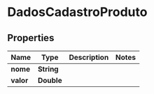 # DadosCadastroProduto

## Properties
Name | Type | Description | Notes
------------ | ------------- | ------------- | -------------
**nome** | **String** |  | 
**valor** | **Double** |  | 
